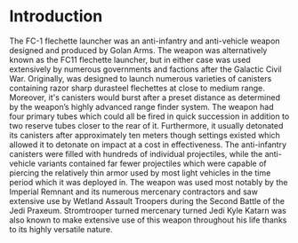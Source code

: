 # Introduction

The FC-1 flechette launcher was an anti-infantry and anti-vehicle weapon designed and produced by Golan Arms.
The weapon was alternatively known as the FC11 flechette launcher, but in either case was used extensively by numerous governments and factions after the Galactic Civil War.
Originally, was designed to launch numerous varieties of canisters containing razor sharp durasteel flechettes at close to medium range.
Moreover, it's canisters would burst after a preset distance as determined by the weapon’s highly advanced range finder system.
The weapon had four primary tubes which could all be fired in quick succession in addition to two reserve tubes closer to the rear of it.
Furthermore, it usually detonated its canisters after approximately ten meters though settings existed which allowed it to detonate on impact at a cost in effectiveness.
The anti-infantry canisters were filled with hundreds of individual projectiles, while the anti-vehicle variants contained far fewer projectiles which were capable of piercing the relatively thin armor used by most light vehicles in the time period which it was deployed in.
The weapon was used most notably by the Imperial Remnant and its numerous mercenary contractors and saw extensive use by Wetland Assault Troopers during the Second Battle of the Jedi Praxeum.
Stromtrooper turned mercenary turned Jedi Kyle Katarn was also known to make extensive use of this weapon throughout his life thanks to its highly versatile nature.
